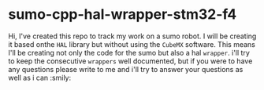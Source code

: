 # sumo-cpp-hal-wrapper-stm32-f4
Hi, I've created this repo to track my work on a sumo robot. I will be creating it based onthe `HAL` library but without using the `CubeMX` software. This means I'll be creating not only 
the code for the sumo but also a hal `wrapper`. i'll try to keep the consecutive `wrappers` well documented, but if you were to have any questions please write to me
and i'll try to answer your questions as well as i can :smily: 
